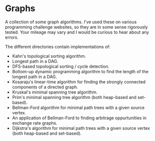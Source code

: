 # Graphs

A collection of some graph algorithms.  I've used these on various programming challenge websites, so they are in some sense rigorously tested.  Your mileage may vary and I would be curious to hear about any errors.  

The different directories contain implementations of:

- Kahn's topological sorting algorithm.
- Longest path in a DAG.  
- DFS-based topological sorting / cycle detection.
- Bottom-up dynamic programming algorithm to find the length of the longest path in a DAG.  
- Kosaraju's linear-time algorithm for finding the strongly connected components of a directed graph.
- Kruskal's minimal spanning tree algorithm.
- Prim's minimal spanning tree algorithm (both heap-based and set-based).
- Bellman-Ford algorithm for minimal path trees with a given source vertex.
- An application of Bellman-Ford to finding arbitrage oppurtunities in exchange rate graphs.
- Dijkstra's algorithm for minimal path trees with a given source vertex (both heap-based and set-based).

